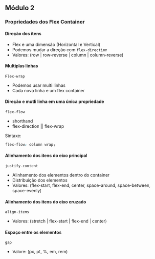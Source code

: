 ## Módulo 2

### Propriedades dos Flex Container

#### Direção dos itens 
- Flex e uma dimensão (Horizontal e Vertical)
- Podemos mudar a direção com `flex-direction`
- Valores: (row | row-reverse | column | column-reverse)

#### Multiplas linhas

`Flex-wrap`
- Podemos usar multi linhas
- Cada nova linha e um flex container

#### Direção e mutli linha em uma única propriedade

`flex-flow`
- shorthand
- flex-direction || flex-wrap

Sintaxe:
```css
flex-flow: column wrap;
```

#### Alinhamento dos itens do eixo principal
`justify-content`
- Alinhamento dos elementos dentro do container
- Distribuição dos elementos
- Valores: (flex-start, flex-end, center, space-around, space-between, space-evenly)

#### Alinhamento dos itens do eixo cruzado
`align-items`
- Valores: (stretch | flex-start | flex-end | center)

#### Espaço entre os elementos
`gap`
- Valore: (px, pt, %, em, rem)